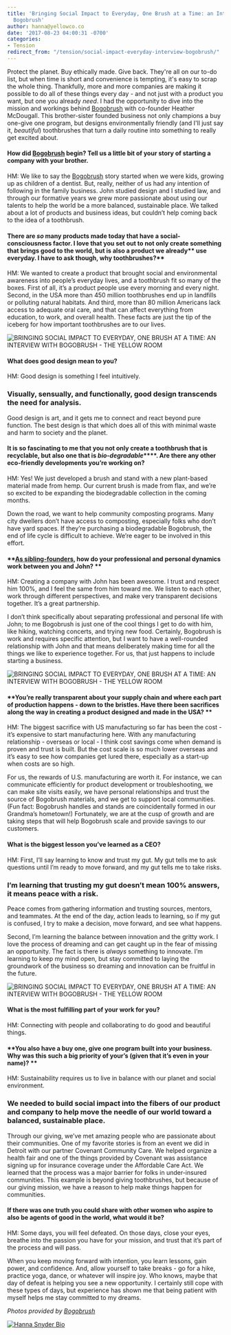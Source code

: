 ```yaml
---
title: 'Bringing Social Impact to Everyday, One Brush at a Time: an Interview with
  Bogobrush'
author: hanna@yellowco.co
date: '2017-08-23 04:00:31 -0700'
categories:
- Tension
redirect_from: "/tension/social-impact-everyday-interview-bogobrush/"
---
```


Protect the planet. Buy ethically made. Give back. They're all on our to-do list, but when time is short and convenience is tempting, it's easy to scrap the whole thing. Thankfully, more and more companies are making it possible to do all of these things every day - and not just with a product you want, but one you already _need_. I had the opportunity to dive into the mission and workings behind [Bogobrush](https://www.bogobrush.com/) with co-founder Heather McDougall. This brother-sister founded business not only champions a buy one-give one program, but designs environmentally friendly (and I'll just say it, _beautiful_) toothbrushes that turn a daily routine into something to really get excited about.

#### **How did [Bogobrush](https://www.bogobrush.com/) begin? Tell us a little bit of your story of starting a company with your brother.**

HM: We like to say the [Bogobrush](https://www.bogobrush.com/) story started when we were kids, growing up as children of a dentist. But, really, neither of us had any intention of following in the family business. John studied design and I studied law, and through our formative years we grew more passionate about using our talents to help the world be a more balanced, sustainable place. We talked about a lot of products and business ideas, but couldn’t help coming back to the idea of a toothbrush.

#### **There are _so_ many products made today that have a social-consciousness factor. I love that you set out to not only create something that brings good to the world, but is also a product we** **already**** use everyday. I have to ask though, why toothbrushes?**

HM: We wanted to create a product that brought social and environmental awareness into people’s everyday lives, and a toothbrush fit so many of the boxes. First of all, it’s a product people use every morning and every night. Second, in the USA more than 450 million toothbrushes end up in landfills or polluting natural habitats. And third, more than 80 million Americans lack access to adequate oral care, and that can affect everything from education, to work, and overall health. These facts are just the tip of the iceberg for how important toothbrushes are to our lives.

![BRINGING SOCIAL IMPACT TO EVERYDAY, ONE BRUSH AT A TIME: AN INTERVIEW WITH BOGOBRUSH - THE YELLOW ROOM](https://yellow-blog-images.imgix.net/2017/08/Bogobrush-006.jpg)

#### **What does good design mean to you?**

HM: Good design is something I feel intuitively.

### Visually, sensually, and functionally, good design transcends the need for analysis.

Good design is art, and it gets me to connect and react beyond pure function. The best design is that which does all of this with minimal waste and harm to society and the planet.

#### **It is so fascinating to me that you not only create a toothbrush that is recyclable, but also one that is** **_bio-degradable_****. Are there any other eco-friendly developments you’re working on?**

HM: Yes! We just developed a brush and stand with a new plant-based material made from hemp. Our current brush is made from flax, and we’re so excited to be expanding the biodegradable collection in the coming months.

Down the road, we want to help community composting programs. Many city dwellers don’t have access to composting, especially folks who don’t have yard spaces. If they’re purchasing a biodegradable Bogobrush, the end of life cycle is difficult to achieve. We’re eager to be involved in this effort.

#### **[As sibling-founders,](https://www.bogobrush.com/pages/about-us) how do your professional and personal dynamics work between you and John? **

HM: Creating a company with John has been awesome. I trust and respect him 100%, and I feel the same from him toward me. We listen to each other, work through different perspectives, and make very transparent decisions together. It’s a great partnership.

I don’t think specifically about separating professional and personal life with John; to me Bogobrush is just one of the cool things I get to do with him, like hiking, watching concerts, and trying new food. Certainly, Bogobrush is work and requires specific attention, but I want to have a well-rounded relationship with John and that means deliberately making time for all the things we like to experience together. For us, that just happens to include starting a business.

![BRINGING SOCIAL IMPACT TO EVERYDAY, ONE BRUSH AT A TIME: AN INTERVIEW WITH BOGOBRUSH - THE YELLOW ROOM](https://yellow-blog-images.imgix.net/2017/08/Bogobrush-0003.jpg)

#### **You’re really transparent about your supply chain and where each part of production happens - down to the bristles. Have there been sacrifices along the way in creating a product designed and made in the USA? **

HM: The biggest sacrifice with US manufacturing so far has been the cost - it’s expensive to start manufacturing here. With any manufacturing relationship - overseas or local - I think cost savings come when demand is proven and trust is built. But the cost scale is so much lower overseas and it’s easy to see how companies get lured there, especially as a start-up when costs are so high.  

For us, the rewards of U.S. manufacturing are worth it. For instance, we can communicate efficiently for product development or troubleshooting, we can make site visits easily, we have personal relationships and trust the source of Bogobrush materials, and we get to support local communities. (Fun fact: Bogobrush handles and stands are coincidentally formed in our Grandma’s hometown!) Fortunately, we are at the cusp of growth and are taking steps that will help Bogobrush scale and provide savings to our customers.

#### **What is the biggest lesson you’ve learned as a CEO?**

HM: First, I’ll say learning to know and trust my gut. My gut tells me to ask questions until I’m ready to move forward, and my gut tells me to take risks.

### I’m learning that trusting my gut doesn’t mean 100% answers, it means peace with a risk.

Peace comes from gathering information and trusting sources, mentors, and teammates. At the end of the day, action leads to learning, so if my gut is confused, I try to make a decision, move forward, and see what happens.

Second, I’m learning the balance between innovation and the gritty work. I love the process of dreaming and can get caught up in the fear of missing an opportunity. The fact is there is _always_ something to innovate. I’m learning to keep my mind open, but stay committed to laying the groundwork of the business so dreaming and innovation can be fruitful in the future.

![BRINGING SOCIAL IMPACT TO EVERYDAY, ONE BRUSH AT A TIME: AN INTERVIEW WITH BOGOBRUSH - THE YELLOW ROOM](https://yellow-blog-images.imgix.net/2017/08/Bogobrush_-Heather.jpg)

#### **What is the most fulfilling part of your work for you?**

HM: Connecting with people and collaborating to do good and beautiful things.

#### **You also have a buy one, give one program built into your business. Why was this such a big priority of your’s (given that it’s even in your name)? **

HM: Sustainability requires us to live in balance with our planet and social environment.

### **We needed to build social impact into the fibers of our product and company to help move the needle of our world toward a balanced, sustainable place.**

Through our giving, we’ve met amazing people who are passionate about their communities. One of my favorite stories is from an event we did in Detroit with our partner Covenant Community Care. We helped organize a health fair and one of the things provided by Covenant was assistance signing up for insurance coverage under the Affordable Care Act. We learned that the process was a major barrier for folks in under-insured communities. This example is beyond giving toothbrushes, but because of our giving mission, we have a reason to help make things happen for communities.

#### **If there was one truth you could share with other women who aspire to also be agents of good in the world, what would it be?**

HM: Some days, you will feel defeated. On those days, close your eyes, breathe into the passion you have for your mission, and trust that it’s part of the process and will pass.

When you keep moving forward with intention, you learn lessons, gain power, and confidence. And, allow yourself to take breaks - go for a hike, practice yoga, dance, or whatever will inspire joy. Who knows, maybe that day of defeat is helping you see a new opportunity. I certainly still cope with these types of days, but experience has shown me that being patient with myself helps me stay committed to my dreams.

_Photos provided by [Bogobrush](https://www.bogobrush.com/)_

[![Hanna Snyder Bio](https://yellow-blog-images.imgix.net/2017/04/HANNA-BIO-1.jpg)](http://hannasnyder.com)
